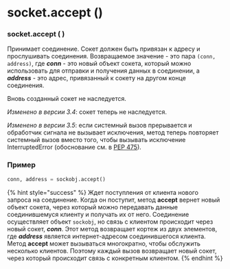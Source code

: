 # socket.accept \(\)

### socket.accept \( \)

Принимает соединение. Сокет должен быть привязан к адресу и прослушивать соединения. Возвращаемое значение - это пара `(conn, address)`, где _**conn**_ - это новый объект сокета, который можно использовать для отправки и получения данных в соединении, а _**address**_ - это адрес, привязанный к сокету на другом конце соединения.

Вновь созданный сокет не наследуется.

_Изменено в версии 3.4_: сокет теперь не наследуется.

_Изменено в версии 3.5_: если системный вызов прерывается и обработчик сигнала не вызывает исключения, метод теперь повторяет системный вызов вместо того, чтобы вызывать исключение InterruptedError \(обоснование см. в [PEP 475](https://www.python.org/dev/peps/pep-0475/)\).

### Пример

```python
conn, address = sockobj.accept()
```

{% hint style="success" %}
Ждет поступления от клиента нового запроса на соединение. Когда он поступит, метод **accept** вернет новый объект сокета, через который можно передавать данные соединившемуся клиенту и получать их от него. Соединение осуществляет объект `sockobj`, но связь с клиентом происходит через новый сокет, _**conn**_. Этот метод возвращает кортеж из двух элементов, где _**address**_ является интернет-адресом соединившегося клиента. Метод **accept** может вызываться многократно, чтобы обслужить несколько клиентов. Поэтому каждый вызов возвращает новый сокет, через который происходит связь с конкретным клиентом.
{% endhint %}

